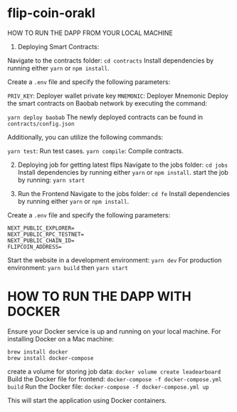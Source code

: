 # flip-coin-orakl

HOW TO RUN THE DAPP FROM YOUR LOCAL MACHINE


1. Deploying Smart Contracts:

Navigate to the contracts folder: `cd contracts`
Install dependencies by running either `yarn` or `npm install`.

Create a `.env` file and specify the following parameters:

`PRIV_KEY`: Deployer wallet private key
`MNEMONIC`: Deployer Mnemonic
Deploy the smart contracts on Baobab network by executing the command:

`yarn deploy baobab`
The newly deployed contracts can be found in `contracts/config.json`

Additionally, you can utilize the following commands:

`yarn test`: Run test cases.
`yarn compile`: Compile contracts.

2. Deploying  job for getting latest flips
Navigate to the jobs folder: `cd jobs`
Install dependencies by running either `yarn` or `npm install`.
start the job by running: `yarn start`

3. Run the Frontend
Navigate to the jobs folder: `cd fe`
Install dependencies by running either `yarn` or `npm install`.

Create a `.env` file and specify the following parameters:
```
NEXT_PUBLIC_EXPLORER=
NEXT_PUBLIC_RPC_TESTNET=
NEXT_PUBLIC_CHAIN_ID=
FLIPCOIN_ADDRESS=
```
Start the website in a development environment: `yarn dev`
For production environment: `yarn build` then `yarn start`

# HOW TO RUN THE DAPP WITH DOCKER

Ensure your Docker service is up and running on your local machine. For installing Docker on a Mac machine:
```
brew install docker
brew install docker-compose
```
create a volume for storing job data: `docker volume create leadearboard`
Build the Docker file for frontend: `docker-compose -f docker-compose.yml build`
Run the Docker file: `docker-compose -f docker-compose.yml up`

This will start the application using Docker containers.



